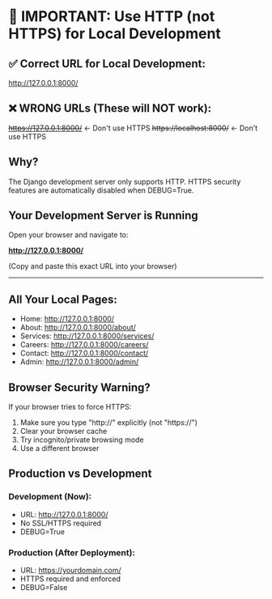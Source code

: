 # 🚨 IMPORTANT: Use HTTP (not HTTPS) for Local Development

## ✅ Correct URL for Local Development:

http://127.0.0.1:8000/

## ❌ WRONG URLs (These will NOT work):

~~https://127.0.0.1:8000/~~ ← Don't use HTTPS
~~https://localhost:8000/~~ ← Don't use HTTPS

## Why?

The Django development server only supports HTTP.
HTTPS security features are automatically disabled when DEBUG=True.

## Your Development Server is Running

Open your browser and navigate to:

**http://127.0.0.1:8000/**

(Copy and paste this exact URL into your browser)

---

## All Your Local Pages:

- Home: http://127.0.0.1:8000/
- About: http://127.0.0.1:8000/about/
- Services: http://127.0.0.1:8000/services/
- Careers: http://127.0.0.1:8000/careers/
- Contact: http://127.0.0.1:8000/contact/
- Admin: http://127.0.0.1:8000/admin/

## Browser Security Warning?

If your browser tries to force HTTPS:

1. Make sure you type "http://" explicitly (not "https://")
2. Clear your browser cache
3. Try incognito/private browsing mode
4. Use a different browser

## Production vs Development

### Development (Now):

- URL: http://127.0.0.1:8000/
- No SSL/HTTPS required
- DEBUG=True

### Production (After Deployment):

- URL: https://yourdomain.com/
- HTTPS required and enforced
- DEBUG=False
